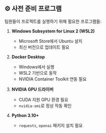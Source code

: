 ## ⚙️ 사전 준비 프로그램
팀원들이 프로젝트를 실행하기 위해 필요한 프로그램들:

1. **Windows Subsystem for Linux 2 (WSL2)**
   - Microsoft Store에서 Ubuntu 설치
   - 최신 버전으로 업데이트 필요

2. **Docker Desktop**
   - Windows에서 실행
   - WSL2 기반으로 동작
   - NVIDIA Container Toolkit 연동 필요

3. **NVIDIA GPU 드라이버**
   - CUDA 지원 GPU 환경 필요
   - `nvidia-smi`로 정상 작동 확인

4. **Python 3.10+**
   - `requests`, `openai` 패키지 설치 필요